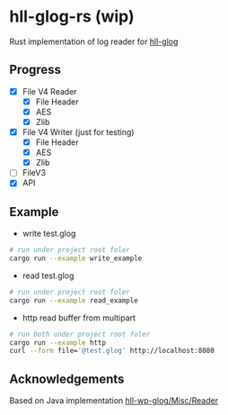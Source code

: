 # hll-glog-rs (wip)

Rust implementation of log reader for [hll-glog](https://github.com/HuolalaTech/hll-wp-glog/)

## Progress

-   [x] File V4 Reader
    -   [x] File Header
    -   [x] AES
    -   [x] Zlib
-   [x] File V4 Writer (just for testing)
    -   [x] File Header
    -   [x] AES
    -   [x] Zlib
-   [ ] FileV3
-   [x] API

## Example

-   write test.glog

```bash
# run under project root foler
cargo run --example write_example
```

-   read test.glog

```bash
# run under project root foler
cargo run --example read_example
```

-   http read buffer from multipart

```bash
# run both under project root foler
cargo run --example http
curl --form file='@test.glog' http://localhost:8080
```

## Acknowledgements

Based on Java implementation [hll-wp-glog/Misc/Reader](https://github.com/HuolalaTech/hll-wp-glog/tree/master/Misc/Reader)
